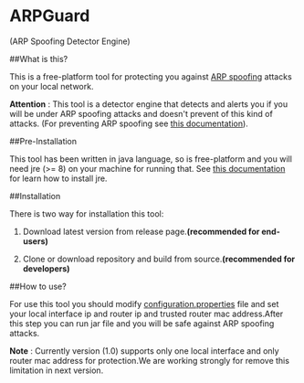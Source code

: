 # ARPGuard
(ARP Spoofing Detector Engine)

##What is this?

This is a free-platform tool for protecting you against [ARP spoofing](https://en.wikipedia.org/wiki/ARP_spoofing) attacks on your local network.

**Attention** : This tool is a detector engine that detects and alerts you if you will be under ARP spoofing attacks and doesn't prevent of this kind of attacks.
 (For preventing ARP spoofing see [this documentation](http://security.stackexchange.com/questions/43373/how-to-prevent-arp-poisoning-on-my-network)).

##Pre-Installation

This tool has been written in java language, so is free-platform and you will need jre (>= 8) on your machine for running that.
See [this documentation](https://docs.oracle.com/javase/8/docs/technotes/guides/install/install_overview.html) for learn how to install jre. 

##Installation

There is two way for installation this tool:

1. Download latest version from release page.**(recommended for end-users)**

2. Clone or download repository and build from source.**(recommended for developers)**

##How to use?

For use this tool you should modify [configuration.properties](https://github.com/arVahedi/ARPGuard/blob/master/configuration.properties) file and set your local interface ip and router ip and trusted router mac address.After this step you can run jar file and you will be safe against ARP spoofing attacks.

**Note** : Currently version (1.0) supports only one local interface and only router mac address for protection.We are working strongly for remove this limitation in next version.
